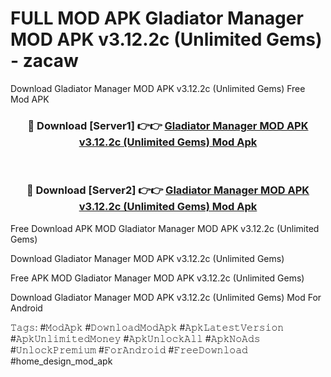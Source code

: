 # FULL MOD APK Gladiator Manager MOD APK v3.12.2c (Unlimited Gems) - zacaw
Download Gladiator Manager MOD APK v3.12.2c (Unlimited Gems) Free Mod APK

<div align="center">
<h3>🔴 Download [Server1] 👉👉 <a href="https://apk-comot.site?title=Gladiator_Manager_MOD_APK_v3.12.2c_(Unlimited_Gems)">Gladiator Manager MOD APK v3.12.2c (Unlimited Gems) Mod Apk</a></h3><br>

<h3>🔴 Download [Server2] 👉👉 <a href="https://apk-comot.site?title=Gladiator_Manager_MOD_APK_v3.12.2c_(Unlimited_Gems)">Gladiator Manager MOD APK v3.12.2c (Unlimited Gems) Mod Apk</a></h3>
</div>


Free Download APK MOD Gladiator Manager MOD APK v3.12.2c (Unlimited Gems)

Download Gladiator Manager MOD APK v3.12.2c (Unlimited Gems) 

Free APK MOD Gladiator Manager MOD APK v3.12.2c (Unlimited Gems) 

Download Gladiator Manager MOD APK v3.12.2c (Unlimited Gems) Mod For Android

𝚃𝚊𝚐𝚜: #𝙼𝚘𝚍𝙰𝚙𝚔 #𝙳𝚘𝚠𝚗𝚕𝚘𝚊𝚍𝙼𝚘𝚍𝙰𝚙𝚔 #𝙰𝚙𝚔𝙻𝚊𝚝𝚎𝚜𝚝𝚅𝚎𝚛𝚜𝚒𝚘𝚗 #𝙰𝚙𝚔𝚄𝚗𝚕𝚒𝚖𝚒𝚝𝚎𝚍𝙼𝚘𝚗𝚎𝚢 #𝙰𝚙𝚔𝚄𝚗𝚕𝚘𝚌𝚔𝙰𝚕𝚕 #𝙰𝚙𝚔𝙽𝚘𝙰𝚍𝚜 #𝚄𝚗𝚕𝚘𝚌𝚔𝙿𝚛𝚎𝚖𝚒𝚞𝚖 #𝙵𝚘𝚛𝙰𝚗𝚍𝚛𝚘𝚒𝚍 #𝙵𝚛𝚎𝚎𝙳𝚘𝚠𝚗𝚕𝚘𝚊𝚍 #home_design_mod_apk